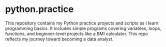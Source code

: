 # python.practice
This repository contains my Python practice projects and scripts as I learn programming basics. It includes simple programs covering variables, loops, functions, and beginner-level projects like a BMI calculator. This repo reflects my journey toward becoming a data analyst.
